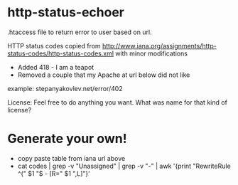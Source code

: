 http-status-echoer
==================

.htaccess file to return error to user based on url.

HTTP status codes copied from http://www.iana.org/assignments/http-status-codes/http-status-codes.xml with minor modifications
* Added 418 - I am a teapot
* Removed a couple that my Apache at url below did not like

example: stepanyakovlev.net/error/402

License: Feel free to do anything you want. What was name for that kind of license?

Generate your own!
==================
* copy paste table from iana url above
* cat codes | grep -v "Unassigned" | grep -v "-"  | awk '{print "RewriteRule ^(" $1 "$ - [R=" $1 ",L]"}' 
